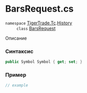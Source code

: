 
# BarsRequest.cs
`namespace` [TigerTrade.Tc](../../../../TigerTrade.Tc.md).[History](../../../../TigerTrade.Tc/History.md)  
&nbsp;&nbsp;&nbsp;&nbsp;&nbsp;&nbsp;&nbsp;&nbsp;&nbsp;`class` [BarsRequest](../../BarsRequest.cs.md)

Описание

### Синтаксис
```csharp
public Symbol Symbol { get; set; }
```
### Пример  
```csharp
// example
```
